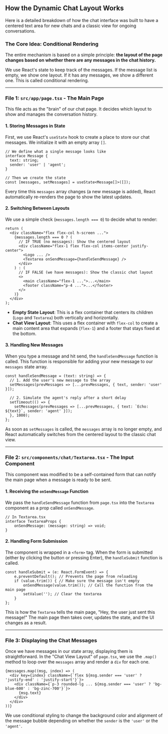 ## How the Dynamic Chat Layout Works

Here is a detailed breakdown of how the chat interface was built to have a centered text area for new chats and a classic view for ongoing conversations.

### The Core Idea: Conditional Rendering

The entire mechanism is based on a simple principle: **the layout of the page changes based on whether there are any messages in the chat history.**

We use React's state to keep track of the messages. If the message list is empty, we show one layout. If it has any messages, we show a different one. This is called conditional rendering.

--- 

### File 1: `src/app/page.tsx` - The Main Page

This file acts as the "brain" of our chat page. It decides which layout to show and manages the conversation history.

#### 1. Storing Messages in State

First, we use React's `useState` hook to create a place to store our chat messages. We initialize it with an empty array `[]`.

```tsx
// We define what a single message looks like
interface Message {
  text: string;
  sender: 'user' | 'agent';
}

// Then we create the state
const [messages, setMessages] = useState<Message[]>([]);
```

Every time this `messages` array changes (a new message is added), React automatically re-renders the page to show the latest updates.

#### 2. Switching Between Layouts

We use a simple check (`messages.length === 0`) to decide what to render:

```tsx
return (
  <div className="flex flex-col h-screen ...">
    {messages.length === 0 ? (
      // IF TRUE (no messages): Show the centered layout
      <div className="flex-1 flex flex-col items-center justify-center">
        <Logo ... />
        <Textarea onSendMessage={handleSendMessage} />
      </div>
    ) : (
      // IF FALSE (we have messages): Show the classic chat layout
      <>
        <main className="flex-1 ...">...</main>
        <footer className="p-4 ...">...</footer>
      </>
    )}
  </div>
);
```

-   **Empty State Layout**: This is a flex container that centers its children (`Logo` and `Textarea`) both vertically and horizontally.
-   **Chat View Layout**: This uses a flex container with `flex-col` to create a main content area that expands (`flex-1`) and a footer that stays fixed at the bottom.

#### 3. Handling New Messages

When you type a message and hit send, the `handleSendMessage` function is called. This function is responsible for adding your new message to our `messages` state array.

```tsx
const handleSendMessage = (text: string) => {
  // 1. Add the user's new message to the array
  setMessages(prevMessages => [...prevMessages, { text, sender: 'user' }]);
  
  // 2. Simulate the agent's reply after a short delay
  setTimeout(() => {
    setMessages(prevMessages => [...prevMessages, { text: `Echo: ${text}`, sender: 'agent' }]);
  }, 1000);
};
```

As soon as `setMessages` is called, the `messages` array is no longer empty, and React automatically switches from the centered layout to the classic chat view.

--- 

### File 2: `src/components/chat/Textarea.tsx` - The Input Component

This component was modified to be a self-contained form that can notify the main page when a message is ready to be sent.

#### 1. Receiving the `onSendMessage` Function

We pass the `handleSendMessage` function from `page.tsx` into the `Textarea` component as a prop called `onSendMessage`.

```tsx
// In Textarea.tsx
interface TextareaProps {
    onSendMessage: (message: string) => void;
}
```

#### 2. Handling Form Submission

The component is wrapped in a `<form>` tag. When the form is submitted (either by clicking the button or pressing Enter), the `handleSubmit` function is called.

```tsx
const handleSubmit = (e: React.FormEvent) => {
    e.preventDefault(); // Prevents the page from reloading
    if (value.trim()) { // Make sure the message isn't empty
        onSendMessage(value.trim()); // Call the function from the main page
        setValue(''); // Clear the textarea
    }
};
```

This is how the `Textarea` tells the main page, "Hey, the user just sent this message!" The main page then takes over, updates the state, and the UI changes as a result.

--- 

### File 3: Displaying the Chat Messages

Once we have messages in our state array, displaying them is straightforward. In the "Chat View Layout" of `page.tsx`, we use the `.map()` method to loop over the `messages` array and render a `div` for each one.

```tsx
{messages.map((msg, index) => (
  <div key={index} className={`flex ${msg.sender === 'user' ? 'justify-end' : 'justify-start'}`}>
    <div className={`p-3 rounded-lg ... ${msg.sender === 'user' ? 'bg-blue-600' : 'bg-zinc-700'}`}>
      {msg.text}
    </div>
  </div>
))}
```

We use conditional styling to change the background color and alignment of the message bubble depending on whether the `sender` is the `'user'` or the `'agent'`.
